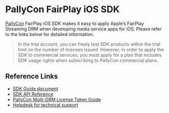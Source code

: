 # PallyCon FairPlay iOS SDK

[PallyCon](https://pallycon.com) FairPlay iOS SDK makes it easy to apply Apple’s FairPlay Streaming DRM when developing media service apps for iOS. 
Please refer to the links below for detailed information.

> In the trial account, you can freely test SDK products within the trial limit on the number of licenses issued. However, in order to apply the SDK to commercial services, you must apply for a plan that includes SDK usage rights when subscribing to PallyCon commercial plans.

## Reference Links

- [SDK Guide document](https://pallycon.com/docs/en/multidrm/clients/fairplay-ios/)
- [SDK API Reference](https://github.com/inka-pallycon/pallycon-fps-ios-sdk/tree/main/doc)
- [PallyCon Multi-DRM License Token Guide](https://pallycon.com/docs/en/multidrm/license/license-token)
- [Helpdesk for technical support](https://pallycon.zendesk.com)

